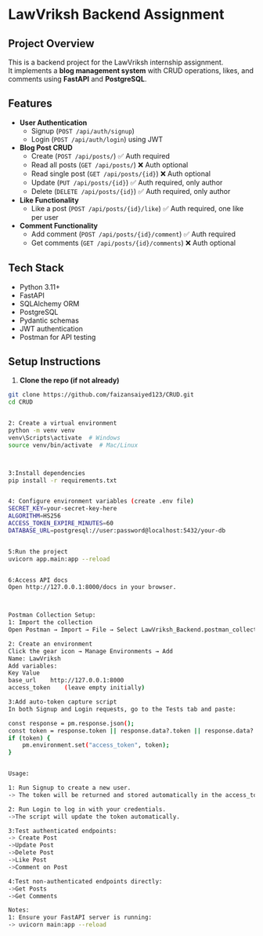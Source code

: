 # LawVriksh Backend Assignment

## Project Overview
This is a backend project for the LawVriksh internship assignment.  
It implements a **blog management system** with CRUD operations, likes, and comments using **FastAPI** and **PostgreSQL**.

## Features

- **User Authentication**
  - Signup (`POST /api/auth/signup`)
  - Login (`POST /api/auth/login`) using JWT
- **Blog Post CRUD**
  - Create (`POST /api/posts/`) ✅ Auth required
  - Read all posts (`GET /api/posts/`) ❌ Auth optional
  - Read single post (`GET /api/posts/{id}`) ❌ Auth optional
  - Update (`PUT /api/posts/{id}`) ✅ Auth required, only author
  - Delete (`DELETE /api/posts/{id}`) ✅ Auth required, only author
- **Like Functionality**
  - Like a post (`POST /api/posts/{id}/like`) ✅ Auth required, one like per user
- **Comment Functionality**
  - Add comment (`POST /api/posts/{id}/comment`) ✅ Auth required
  - Get comments (`GET /api/posts/{id}/comments`) ❌ Auth optional

  

## Tech Stack
- Python 3.11+
- FastAPI
- SQLAlchemy ORM
- PostgreSQL
- Pydantic schemas
- JWT authentication
- Postman for API testing

## Setup Instructions

1. **Clone the repo (if not already)**  
```bash
git clone https://github.com/faizansaiyed123/CRUD.git
cd CRUD


2: Create a virtual environment
python -m venv venv
venv\Scripts\activate  # Windows
source venv/bin/activate  # Mac/Linux



3:Install dependencies
pip install -r requirements.txt


4: Configure environment variables (create .env file)
SECRET_KEY=your-secret-key-here
ALGORITHM=HS256
ACCESS_TOKEN_EXPIRE_MINUTES=60
DATABASE_URL=postgresql://user:password@localhost:5432/your-db


5:Run the project
uvicorn app.main:app --reload


6:Access API docs
Open http://127.0.0.1:8000/docs in your browser.



Postman Collection Setup:
1: Import the collection
Open Postman → Import → File → Select LawVriksh_Backend.postman_collection.json

2: Create an environment
Click the gear icon → Manage Environments → Add
Name: LawVriksh
Add variables:
Key	Value
base_url	http://127.0.0.1:8000
access_token	(leave empty initially)

3:Add auto-token capture script
In both Signup and Login requests, go to the Tests tab and paste:

const response = pm.response.json();
const token = response.token || response.data?.token || response.data?.access_token;
if (token) {
    pm.environment.set("access_token", token);
}


Usage:

1: Run Signup to create a new user.
-> The token will be returned and stored automatically in the access_token environment variable.

2: Run Login to log in with your credentials.
->The script will update the token automatically.

3:Test authenticated endpoints:
-> Create Post
->Update Post
->Delete Post
->Like Post
->Comment on Post

4:Test non-authenticated endpoints directly:
->Get Posts
->Get Comments

Notes:
1: Ensure your FastAPI server is running:
-> uvicorn main:app --reload
